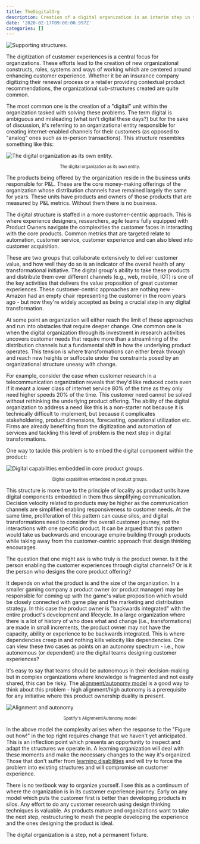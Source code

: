 ```yaml
---
title: TheDigitalOrg
description: Creation of a digital organization is an interim step in the journey towards great customer experience.
date: '2020-02-17T09:00:00.997Z'
categories: []
---
```


![Supporting structures.](/images/brown-concrete-building-154141.jpg)

The digitization of customer experiences is a central focus for organizations. These efforts lead to the creation of new organizational constructs, roles, systems and ways of working which are centered around enhancing customer experience. Whether it be an insurance company digitizing their renewal process or a retailer providing contextual product recommendations, the organizational sub-structures created are quite common.  

The most common one is the creation of a "digital" unit within the organization tasked with solving these problems. The term digital is ambiguous and misleading (what isn't digital these days?) but for the sake of discussion, it's referring to an organizational entity responsible for creating internet-enabled channels for their customers (as opposed to "analog" ones such as in-person transactions). This structure resembles something like this:

![The digital organization as its own entity.](/images/digital-org.png)
<p style="text-align: center; font-size: .8em">The digital organization as its own entity.</p>

The products being offered by the organization reside in the business units responsible for P&L. These are the core money-making offerings of the organization whose distribution channels have remained largely the same for years. These units have products and owners of those products that are measured by P&L metrics. Without them there is no business.

The digital structure is staffed in a more customer-centric approach. This is where experience designers, researchers, agile teams fully equipped with Product Owners navigate the complexities the customer faces in interacting with the core products. Common metrics that are targeted relate to automation, customer service, customer experience and can also bleed into customer acquisition.

These are two groups that collaborate extensively to deliver customer value, and how well they do so is an indicator of the overall health of any transformational initiative. The digital group's ability to take these products and distribute them over different channels (e.g., web, mobile, IOT) is one of the key activities that delivers the value proposition of great customer experiences. These customer-centric approaches are nothing new - Amazon had an empty chair representing the customer in the room years ago - but now they're widely accepted as being a crucial step in any digital transformation.

At some point an organization will either reach the limit of these approaches and run into obstacles that require deeper change. One common one is when the digital organization through its investment in research activities uncovers customer needs that require more than a streamlining of the distribution channels but a fundamental shift in how the underlying product operates. This tension is where transformations can either break through and reach new heights or suffocate under the constraints posed by an organizational structure uneasy with change.

For example, consider the case when customer research in a telecommunication organization reveals that they'd like reduced costs even if it meant a lower class of internet service 80% of the time as they only need higher speeds 20% of the time. This customer need cannot be solved without rethinking the underlying product offering. The ability of the digital organization to address a need like this is a non-starter not because it is technically difficult to implement, but because it complicates stakeholdering, product dimensions, forecasting, operational utilization etc. Firms are already benefiting from the digitization and automation of services and tackling this level of problem is the next step in digital transformations.

One way to tackle this problem is to embed the digital component within the product:

![Digital capabilities embedded in core product groups.](/images/embedded-digital-org.png)
<p style="text-align: center; font-size: .8em">Digital capabilities embedded in product groups.</p>

This structure is more true to the principle of locality as product units have digital components embedded in them thus simplifying communication.  Decision velocity related to products may be higher as the communication channels are simplified enabling responsiveness to customer needs. At the same time, proliferation of this pattern can cause silos, and digital transformations need to consider the overall customer journey, not the interactions with one specific product. It can be argued that this pattern would take us backwards and encourage empire building through products while taking away from the customer-centric approach that design thinking encourages.

The question that one might ask is who truly is the product owner. Is it the person enabling the customer experiences through digital channels? Or is it the person who designs the core product offering?

It depends on what the product is and the size of the organization. In a smaller gaming company a product owner (or product manager) may be responsible for coming up with the game's value proposition which would be closely connected with game play and the marketing and distribution strategy. In this case the product owner is "backwards integrated" with the entire product's development and lifecycle. In a large organization where there is a lot of history of who does what and change (i.e., transformations) are made in small increments, the product owner may not have the capacity, ability or experience to be backwards integrated. This is where dependencies creep in and nothing kills velocity like dependencies. One can view these two cases as points on an autonomy spectrum - i.e., how autonomous (or dependent) are the digital teams designing customer experiences?

It's easy to say that teams should be autonomous in their decision-making but in complex organizations where knowledge is fragmented and not easily shared, this can be risky. The [alignment/autonomy model](https://firstdoit.com/spotify-engineering-culture-lessons-on-autonomy-and-alignment-e86abe5ebca7) is a good way to think about this problem - high alignment/high autonomy is a prerequisite for any initiative where this product ownership duality is present.

![Alignment and autonomy](/images/autonomy-alignment.png)
<p style="text-align: center; font-size: .8em">Spotify's Alignment/Autonomy model</p>

In the above model the complexity arises when the response to the "Figure out how!" in the top right requires change that we haven't yet anticipated.  This is an inflection point which presents an opportunity to inspect and adapt the structures we operate in. A learning organization will deal with these moments and make the necessary changes to the way it's organized. Those that don't suffer from [learning disabilities](https://www.peterkang.com/the-seven-learning-disabilities-from-the-fifth-discipline/) and will try to force the problem into existing structures and will compromise on customer experience.

There is no textbook way to organize yourself. I see this as a continuum of where the organization is in its customer experience journey. Early on any model which puts the customer first is better than developing products in silos. Any effort to do any customer research using design thinking techniques is valuable. As products mature and organizations want to take the next step, restructuring to mesh the people developing the experience and the ones designing the product is ideal. 

The digital organization is a step, not a permanent fixture.
